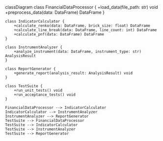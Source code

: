 classDiagram
    class FinancialDataProcessor {
        +load_data(file_path: str) void
        +preprocess_data(data: DataFrame) DataFrame
    }

    class IndicatorCalculator {
        +calculate_renko(data: DataFrame, brick_size: float) DataFrame
        +calculate_line_break(data: DataFrame, line_count: int) DataFrame
        +calculate_pnf(data: DataFrame) DataFrame
    }

    class InstrumentAnalyzer {
        +analyze_instrument(data: DataFrame, instrument_type: str) AnalysisResult
    }

    class ReportGenerator {
        +generate_report(analysis_result: AnalysisResult) void
    }

    class TestSuite {
        +run_unit_tests() void
        +run_acceptance_tests() void
    }

    FinancialDataProcessor --> IndicatorCalculator
    IndicatorCalculator --> InstrumentAnalyzer
    InstrumentAnalyzer --> ReportGenerator
    TestSuite --> FinancialDataProcessor
    TestSuite --> IndicatorCalculator
    TestSuite --> InstrumentAnalyzer
    TestSuite --> ReportGenerator